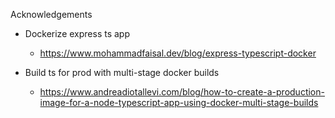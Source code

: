 Acknowledgements

* Dockerize express ts app
    * https://www.mohammadfaisal.dev/blog/express-typescript-docker

* Build ts for prod with multi-stage docker builds
    * https://www.andreadiotallevi.com/blog/how-to-create-a-production-image-for-a-node-typescript-app-using-docker-multi-stage-builds
